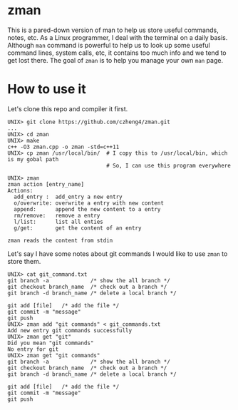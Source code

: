 # zman
This is a pared-down version of man to help us store useful commands, notes, etc.
As a Linux programmer, I deal with the terminal on a daily basis. Although `man` command is 
powerful to help us to look up some useful command lines, system calls, etc, it contains too much info and we tend
to get lost there. The goal of `zman` is to help you manage your own `man` page. 


# How to use it
Let's clone this repo and compiler it first.
```
UNIX> git clone https://github.com/czheng4/zman.git
...
UNIX> cd zman
UNIX> make
c++ -O3 zman.cpp -o zman -std=c++11
UNIX> cp zman /usr/local/bin/  # I copy this to /usr/local/bin, which is my gobal path
                               # So, I can use this program everywhere

UNIX> zman
zman action [entry_name]
Actions:
  add_entry :  add_entry a new entry
  o/overwrite: overwrite a entry with new content
  append:      append the new content to a entry
  rm/remove:   remove a entry
  l/list:      list all enties
  g/get:       get the content of an entry

zman reads the content from stdin
```
Let's say I have some notes about git commands I would like to use `zman` to store them.
```
UNIX> cat git_command.txt
git branch -a             /* show the all branch */
git checkout branch_name  /* check out a branch */
git branch -d branch_name /* delete a local branch */

git add [file]   /* add the file */
git commit -m "message"
git push
UNIX> zman add "git commands" < git_commands.txt
Add new entry git commands successfully
UNIX> zman get "git"
Did you mean "git commands"
No entry for git
UNIX> zman get "git commands"
git branch -a             /* show the all branch */
git checkout branch_name  /* check out a branch */
git branch -d branch_name /* delete a local branch */

git add [file]   /* add the file */
git commit -m "message"
git push
```

